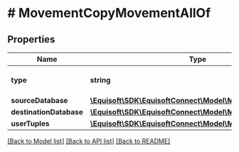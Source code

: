 # # MovementCopyMovementAllOf

## Properties

Name | Type | Description | Notes
------------ | ------------- | ------------- | -------------
**type** | **string** |  | [default to 'COPY']
**sourceDatabase** | [**\Equisoft\SDK\EquisoftConnect\Model\MovementDatabase**](MovementDatabase.md) |  | 
**destinationDatabase** | [**\Equisoft\SDK\EquisoftConnect\Model\MovementDatabase**](MovementDatabase.md) |  | 
**userTuples** | [**\Equisoft\SDK\EquisoftConnect\Model\MovementUserTuple[]**](MovementUserTuple.md) |  | 

[[Back to Model list]](../../README.md#documentation-for-models) [[Back to API list]](../../README.md#documentation-for-api-endpoints) [[Back to README]](../../README.md)


